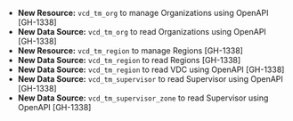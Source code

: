 * **New Resource:** `vcd_tm_org` to manage Organizations using OpenAPI [GH-1338]
* **New Data Source:** `vcd_tm_org` to read Organizations using OpenAPI [GH-1338]
* **New Resource:** `vcd_tm_region` to manage Regions [GH-1338]
* **New Data Source:** `vcd_tm_region` to read Regions [GH-1338]
* **New Data Source:** `vcd_tm_region` to read VDC using OpenAPI [GH-1338]
* **New Data Source:** `vcd_tm_supervisor` to read Supervisor using OpenAPI [GH-1338]
* **New Data Source:** `vcd_tm_supervisor_zone` to read Supervisor using OpenAPI [GH-1338]
